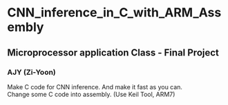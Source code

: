 # CNN_inference_in_C_with_ARM_Assembly
## Microprocessor application Class - Final Project
### AJY (Zi-Yoon)

Make C code for CNN inference. And make it fast as you can.   
Change some C code into assembly. (Use Keil Tool, ARM7)
